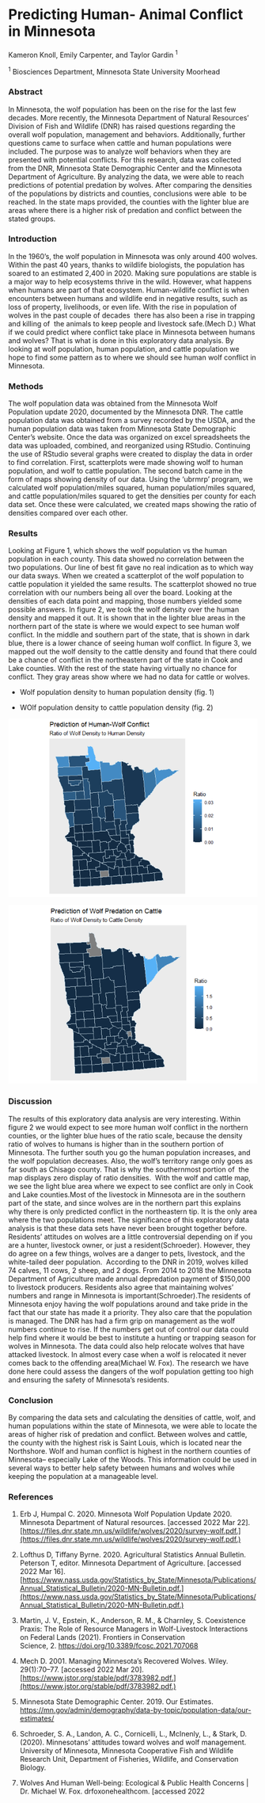 
# Predicting Human- Animal Conflict in Minnesota

Kameron Knoll, Emily Carpenter, and Taylor Gardin <sup>1</sup>

<sup>1</sup> Biosciences Department, Minnesota State University Moorhead

### Abstract

In Minnesota, the wolf population has been on the rise for the last few
decades. More recently, the Minnesota Department of Natural Resources’
Division of Fish and Wildlife (DNR) has raised questions regarding the
overall wolf population, management and behaviors. Additionally, further
questions came to surface when cattle and human populations were
included. The purpose was to analyze wolf behaviors when they are
presented with potential conflicts. For this research, data was
collected from the DNR, Minnesota State Demographic Center and the
Minnesota Department of Agriculture. By analyzing the data, we were able
to reach predictions of potential predation by wolves. After comparing
the densities of the populations by districts and counties, conclusions
were able  to be reached. In the state maps provided, the counties with
the lighter blue are areas where there is a higher risk of predation and
conflict between the stated groups. 

### **Introduction**

In the 1960’s, the wolf population in Minnesota was only around 400
wolves. Within the past 40 years, thanks to wildlife biologists, the
population has soared to an estimated 2,400 in 2020. Making sure
populations are stable is a major way to help ecosystems thrive in the
wild. However, what happens when humans are part of that
ecosystem. Human-wildlife conflict is when encounters between humans and
wildlife end in negative results, such as loss of property, livelihoods,
or even life. With the rise in population of wolves in the past couple
of decades  there has also been a rise in trapping and killing of  the
animals to keep people and livestock safe.(Mech D.) What if we could
predict where conflict take place in Minnesota between humans and
wolves? That is what is done in this exploratory data analysis. By
looking at wolf population, human population, and cattle population we
hope to find some pattern as to where we should see human wolf conflict
in Minnesota.

### **Methods**

The wolf population data was obtained from the Minnesota Wolf
Population update 2020, documented by the Minnesota DNR. The cattle
population data was obtained from a survey recorded by the USDA, and the
human population data was taken from Minnesota State Demographic
Center’s website. Once the data was organized on excel spreadsheets the
data was uploaded, combined, and reorganized using RStudio. Continuing
the use of RStudio several graphs were created to display the data in
order to find correlation. First, scatterplots were made showing wolf to
human population, and wolf to cattle population. The second batch came
in the form of maps showing density of our data. Using the ‘ubrmrp’
program, we calculated wolf population/miles squared, human
population/miles squared, and cattle population/miles squared to get the
densities per county for each data set. Once these were calculated, we
created maps showing the ratio of densities compared over each other.

### **Results**

Looking at Figure 1, which shows the wolf population vs the human
population in each county. This data showed no correlation between the
two populations. Our line of best fit gave no real indication as to
which way our data sways. When we created a scatterplot of the wolf
population to cattle population it yielded the same results. The
scatterplot showed no true correlation with our numbers being all over
the board. Looking at the densities of each data point and mapping,
those numbers yielded some possible answers. In figure 2, we took the
wolf density over the human density and mapped it out. It is shown that
in the lighter blue areas in the northern part of the state is where we
would expect to see human wolf conflict. In the middle and southern part
of the state, that is shown in dark blue, there is a lower chance of
seeing human wolf conflict. In figure 3, we mapped out the wolf density
to the cattle density and found that there could be a chance of conflict
in the northeastern part of the state in Cook and Lake counties. With
the rest of the state having virtually no chance for conflict. They gray
areas show where we had no data for cattle or wolves.

-   Wolf population density to human population density (fig. 1)

-   WOlf population density to cattle population density (fig. 2)

![](Report_files/figure-gfm/unnamed-chunk-1-1.png)<!-- -->

![](Report_files/figure-gfm/unnamed-chunk-2-1.png)<!-- -->

### **Discussion**

The results of this exploratory data analysis are very interesting.
Within figure 2 we would expect to see more human wolf conflict in the
northern counties, or the lighter blue hues of the ratio scale, because
the density ratio of wolves to humans is higher than in the southern
portion of Minnesota. The further south you go the human population
increases, and the wolf population decreases. Also, the wolf’s territory
range only goes as far south as Chisago county. That is why the
southernmost portion of  the map displays zero display of ratio
densities.  With the wolf and cattle map, we see the light blue area
where we expect to see conflict are only in Cook and Lake counties.Most
of the livestock in Minnesota are in the southern part of the state, and
since wolves are in the northern part this explains why there is only
predicted conflict in the northeastern tip. It is the only area
where the two populations meet. The significance of this exploratory
data analysis is that these data sets have never been brought together
before. Residents’ attitudes on wolves are a little controversial
depending on if you are a hunter, livestock owner, or just a
resident(Schroeder). However, they do agree on a few things, wolves are
a danger to pets, livestock, and the white-tailed deer population. 
According to the DNR in 2019, wolves killed 74 calves, 11 cows, 2 sheep,
and 2 dogs. From 2014 to 2018 the Minnesota Department of Agriculture
made annual depredation payment of $150,000 to livestock producers.
Residents also agree that maintaining wolves’ numbers and range in
Minnesota is important(Schroeder).The residents of Minnesota enjoy
having the wolf populations around and take pride in the fact that our
state has made it a priority. They also care that the population is
managed. The DNR has had a firm grip on management as the wolf numbers
continue to rise. If the numbers get out of control our data could help
find where it would be best to institute a hunting or trapping season
for wolves in Minnesota. The data could also help relocate wolves that
have attacked livestock. In almost every case when a wolf is relocated
it never comes back to the offending area(Michael W. Fox). The research
we have done here could assess the dangers of the wolf population
getting too high and ensuring the safety of Minnesota’s residents.

### **Conclusion**

By comparing the data sets and calculating the densities of cattle,
wolf, and human populations within the state of Minnesota, we were able
to locate the areas of higher risk of predation and conflict. Between
wolves and cattle, the county with the highest risk is Saint Louis,
which is located near the Northshore. Wolf and human conflict is highest
in the northern counties of Minnesota– especially Lake of the Woods.
This information could be used in several ways to better help safety
between humans and wolves while keeping the population at a manageable
level.

### **References**

1.  Erb J, Humpal C. 2020. Minnesota Wolf Population Update 2020.
    Minnesota Department of Natural resources. \[accessed 2022 Mar 22\].
    [https://files.dnr.state.mn.us/wildlife/wolves/2020/survey-wolf.pdf.​](https://files.dnr.state.mn.us/wildlife/wolves/2020/survey-wolf.pdf.​)

2.  Lofthus D, Tiffany Byrne. 2020. Agricultural Statistics Annual
    Bulletin. Peterson T, editor. Minnesota Department of Agriculture.
    \[accessed 2022 Mar 16\].
    [https://www.nass.usda.gov/Statistics_by_State/Minnesota/Publications/Annual_Statistical_Bulletin/2020-MN-Bulletin.pdf.​](https://www.nass.usda.gov/Statistics_by_State/Minnesota/Publications/Annual_Statistical_Bulletin/2020-MN-Bulletin.pdf.​)

3.  Martin, J. V., Epstein, K., Anderson, R. M., & Charnley,
    S. Coexistence Praxis: The Role of Resource Managers in
    Wolf-Livestock Interactions on Federal Lands (2021). Frontiers in
    Conservation
    Science, 2. <https://doi.org/10.3389/fcosc.2021.707068> ​

4.  Mech D. 2001. Managing Minnesota’s Recovered Wolves. Wiley.
    29(1):70–77. \[accessed 2022 Mar 20\].
    [https://www.jstor.org/stable/pdf/3783982.pdf.​](https://www.jstor.org/stable/pdf/3783982.pdf.​)

5.  Minnesota State Demographic Center. 2019. Our Estimates.
    <https://mn.gov/admin/demography/data-by-topic/population-data/our-estimates/> ​

6.  Schroeder, S. A., Landon, A. C., Cornicelli, L., McInenly, L., &
    Stark, D. (2020). Minnesotans’ attitudes toward wolves and wolf
    management. University of Minnesota, Minnesota Cooperative Fish and
    Wildlife Research Unit, Department of Fisheries, Wildlife, and
    Conservation Biology.​

7.  Wolves And Human Well-being: Ecological & Public Health Concerns \|
    Dr. Michael W. Fox. drfoxonehealthcom. \[accessed 2022


